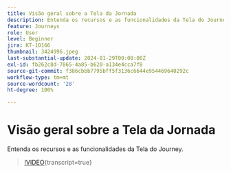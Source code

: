 ```yaml
---
title: Visão geral sobre a Tela da Jornada
description: Entenda os recursos e as funcionalidades da Tela do Journey.
feature: Journeys
role: User
level: Beginner
jira: KT-10166
thumbnail: 3424996.jpeg
last-substantial-update: 2024-01-29T00:00:00Z
exl-id: fb262c8d-7865-4a85-b620-a134e4cca7f8
source-git-commit: f386cbbb7795bff5f3136c6644e954469640292c
workflow-type: tm+mt
source-wordcount: '28'
ht-degree: 100%

---
```


# Visão geral sobre a Tela da Jornada

Entenda os recursos e as funcionalidades da Tela do Journey.

>[!VIDEO](https://video.tv.adobe.com/v/342099?quality=12&learn=on){transcript=true}
